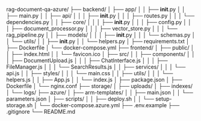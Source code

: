 rag-document-qa-azure/
├── backend/
│   ├── app/
│   │   ├── __init__.py
│   │   ├── main.py
│   │   ├── api/
│   │   │   ├── __init__.py
│   │   │   ├── routes.py
│   │   │   └── dependencies.py
│   │   ├── core/
│   │   │   ├── __init__.py
│   │   │   ├── config.py
│   │   │   ├── document_processor.py
│   │   │   ├── vector_store.py
│   │   │   └── rag_pipeline.py
│   │   ├── models/
│   │   │   ├── __init__.py
│   │   │   └── schemas.py
│   │   └── utils/
│   │       ├── __init__.py
│   │       └── helpers.py
│   ├── requirements.txt
│   ├── Dockerfile
│   └── docker-compose.yml
├── frontend/
│   ├── public/
│   │   ├── index.html
│   │   └── favicon.ico
│   ├── src/
│   │   ├── components/
│   │   │   ├── DocumentUpload.js
│   │   │   ├── ChatInterface.js
│   │   │   ├── FileManager.js
│   │   │   └── SearchResults.js
│   │   ├── services/
│   │   │   └── api.js
│   │   ├── styles/
│   │   │   └── main.css
│   │   ├── utils/
│   │   │   └── helpers.js
│   │   ├── App.js
│   │   └── index.js
│   ├── package.json
│   ├── Dockerfile
│   └── nginx.conf
├── storage/
│   ├── uploads/
│   ├── indexes/
│   └── logs/
├── azure/
│   ├── arm-templates/
│   │   ├── main.json
│   │   └── parameters.json
│   ├── scripts/
│   │   ├── deploy.sh
│   │   └── setup-storage.sh
│   └── docker-compose.azure.yml
├── .env.example
├── .gitignore
└── README.md

